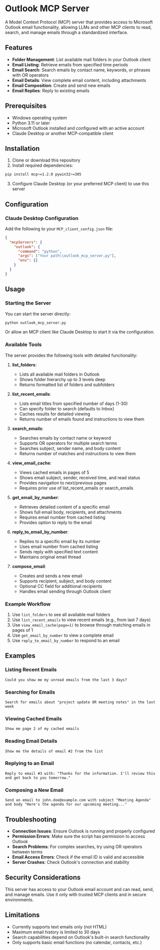 # Outlook MCP Server

A Model Context Protocol (MCP) server that provides access to Microsoft Outlook email functionality, allowing LLMs and other MCP clients to read, search, and manage emails through a standardized interface.

## Features

- **Folder Management**: List available mail folders in your Outlook client
- **Email Listing**: Retrieve emails from specified time periods
- **Email Search**: Search emails by contact name, keywords, or phrases with OR operators
- **Email Details**: View complete email content, including attachments
- **Email Composition**: Create and send new emails
- **Email Replies**: Reply to existing emails

## Prerequisites

- Windows operating system
- Python 3.11 or later
- Microsoft Outlook installed and configured with an active account
- Claude Desktop or another MCP-compatible client

## Installation

1. Clone or download this repository
2. Install required dependencies:

```bash
pip install mcp>=1.2.0 pywin32>=305
```

3. Configure Claude Desktop (or your preferred MCP client) to use this server

## Configuration

### Claude Desktop Configuration

Add the following to your `MCP_client_config.json` file:

```json
{
  "mcpServers": {
    "outlook": {
      "command": "python",
      "args": ["Your path\\outlook_mcp_server.py"],
      "env": {}
    }
  }
}
```


## Usage

### Starting the Server

You can start the server directly:

```bash
python outlook_mcp_server.py
```

Or allow an MCP client like Claude Desktop to start it via the configuration.

### Available Tools

The server provides the following tools with detailed functionality:

1. **list_folders**:  
   - Lists all available mail folders in Outlook  
   - Shows folder hierarchy up to 3 levels deep  
   - Returns formatted list of folders and subfolders  

2. **list_recent_emails**:  
   - Lists email titles from specified number of days (1-30)  
   - Can specify folder to search (defaults to Inbox)  
   - Caches results for detailed viewing  
   - Returns number of emails found and instructions to view them  

3. **search_emails**:  
   - Searches emails by contact name or keyword  
   - Supports OR operators for multiple search terms  
   - Searches subject, sender name, and body content  
   - Returns number of matches and instructions to view them  

4. **view_email_cache**:  
   - Views cached emails in pages of 5  
   - Shows email subject, sender, received time, and read status  
   - Provides navigation to next/previous pages  
   - Requires prior use of list_recent_emails or search_emails  

5. **get_email_by_number**:  
   - Retrieves detailed content of a specific email  
   - Shows full email body, recipients, and attachments  
   - Requires email number from cached listing  
   - Provides option to reply to the email  

6. **reply_to_email_by_number**:  
   - Replies to a specific email by its number  
   - Uses email number from cached listing  
   - Sends reply with specified text content  
   - Maintains original email thread  

7. **compose_email**:  
   - Creates and sends a new email  
   - Supports recipient, subject, and body content  
   - Optional CC field for additional recipients  
   - Handles email sending through Outlook client

### Example Workflow

1. Use `list_folders` to see all available mail folders
2. Use `list_recent_emails` to view recent emails (e.g., from last 7 days)
3. Use `view_email_cache(page=1)` to browse through matching emails in pages of 1
4. Use `get_email_by_number` to view a complete email
5. Use `reply_to_email_by_number` to respond to an email

## Examples

### Listing Recent Emails
```
Could you show me my unread emails from the last 3 days?
```

### Searching for Emails
```
Search for emails about "project update OR meeting notes" in the last week
```

### Viewing Cached Emails
```
Show me page 2 of my cached emails
```

### Reading Email Details
```
Show me the details of email #2 from the list
```

### Replying to an Email
```
Reply to email #3 with: "Thanks for the information. I'll review this and get back to you tomorrow."
```

### Composing a New Email
```
Send an email to john.doe@example.com with subject "Meeting Agenda" and body "Here's the agenda for our upcoming meeting..."
```

## Troubleshooting

- **Connection Issues**: Ensure Outlook is running and properly configured
- **Permission Errors**: Make sure the script has permission to access Outlook
- **Search Problems**: For complex searches, try using OR operators between terms
- **Email Access Errors**: Check if the email ID is valid and accessible
- **Server Crashes**: Check Outlook's connection and stability

## Security Considerations

This server has access to your Outlook email account and can read, send, and manage emails. Use it only with trusted MCP clients and in secure environments.

## Limitations

- Currently supports text emails only (not HTML)
- Maximum email history is limited to 30 days
- Search capabilities depend on Outlook's built-in search functionality
- Only supports basic email functions (no calendar, contacts, etc.)
